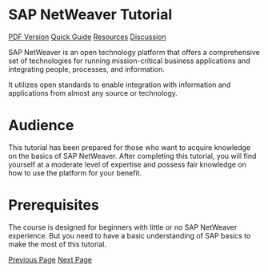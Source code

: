 # SAP NetWeaver Tutorial
[PDF Version](../sap_netweaver/sap_netweaver_pdf_version.md)
[Quick Guide](../sap_netweaver/sap_netweaver_quick_guide.md)
[Resources](../sap_netweaver/sap_netweaver_useful_resources.md)
[Discussion](../sap_netweaver/sap_netweaver_discussion.md)

SAP NetWeaver is an open technology platform that offers a comprehensive set of technologies for running mission-critical business applications and integrating people, processes, and information.

It utilizes open standards to enable integration with information and applications from almost any source or technology.

# Audience
This tutorial has been prepared for those who want to acquire knowledge on the basics of SAP NetWeaver. After completing this tutorial, you will find yourself at a moderate level of expertise and possess fair knowledge on how to use the platform for your benefit.

# Prerequisites
The course is designed for beginners with little or no SAP NetWeaver experience. But you need to have a basic understanding of SAP basics to make the most of this tutorial.


[Previous Page](../sap_netweaver/index.md) [Next Page](../sap_netweaver/sap_netweaver_introduction.md) 
